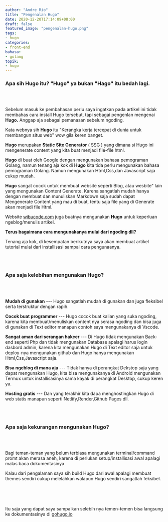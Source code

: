 ```yaml
---
author: "Andre Rio"
title: "Pengenalan Hugo"
date: 2020-12-20T17:14:09+08:00
draft: false
featured_image: "pengenalan-hugo.png"
tags: 
- hugo
categories:
- front-end
bahasa:
- golang
topik:
- hugo
---
```


### Apa sih Hugo itu? **"Hugo"** ya bukan **"Hago"** itu bedah lagi.
\
<br/>

Sebelum masuk ke pembahasan perlu saya ingatkan pada artikel ini tidak membahas cara install Hugo tersebut, tapi sebagai pengenlan mengenai **Hugo.** Anggap aja sebagai pemanasan sebelum ngoding.

Kata webnya sih **Hugo** itu "Kerangka kerja tercepat di dunia untuk membangun situs web" wow gila keren banget.

**Hugo** merupakan **Static Site Generator** ( SSG ) yang dimana si Hugo ini mengenerate content yang kita buat menjadi file-file html.

**Hugo** di buat oleh Google dengan mengunakan bahasa pemograman Golang, namun tenang aja kok di **Hugo** kita tida perlu mengunakan bahasa pemograman Golang. Namun mengunakan Html,Css,dan Javascript saja cukup mudah.

**Hugo** sangat cocok untuk membuat website seperti Blog, atau wesbite" lain yang mengunakan Content Generate. Karena sangatlah mudah hanya dengan membuat dan munuliskan Markdown saja sudah dapat Mengenerate Content yang mau di buat, tentu saja file yang di Generate akan menjadi file Html.

Website [wibucode.com](https://wibucode.com) juga buatnya mengunakan **Hugo** untuk keperluan ngeblog/menulis artikel.

**Terus bagaimana cara mengunakanya mulai dari ngoding dll?**

Tenang aja kok, di kesempatan berikutnya saya akan membuat artikel tutorial mulai dari installisasi sampai cara pengunaanya.

\
<br/>

### Apa saja kelebihan mengunakan Hugo?
\
<br/>

**Mudah di gunakan**
--- Hugo sangatlah mudah di gunakan dan juga fleksibel serta terstruktur dengan rapih.

**Cocok buat programmer**
--- Hugo cocok buat kalian yang suka ngoding, karena kita membuat/menuliskan content nya serasa ngoding dan bisa juga di gunakan di Text editor manapun contoh saya mengunakanya di Vscode.

**Sangat aman dari serangan hakcer**
--- Di Hugo tidak mengunakan Back-end seperti Php dan tidak mengunakan Database apalagi harus login dasbord admin, karena kita mengunakan Hugo di Text editor saja untuk deploy-nya mengunakan github dan Hugo hanya mengunakan Html,Css,Javascript saja.

**Bisa ngeblog di mana aja**
--- Tidak hanya di perangkat Dekstop saja yang dapat mengunakan Hugo, kita bisa mengunakanya di Android mengunakan Termux untuk installisasinya sama kayak di perangkat Desktop, cukup keren ya.

**Hosting gratis**
--- Dan yang terakhir kita dapa menghostingkan Hugo di web statis manapun seperti Netlify,Render,Github Pages dll.

\
<br/>

### Apa saja kekurangan mengunakan Hugo?
\
<br/>

Bagi teman-teman yang belum terbiasa mengunakan terminal/command promt akan merasa aneh, karena di perlukan setup/installisasi awal apalagi malas baca dokumentasinya

Kalau dari pengalaman saya sih build Hugo dari awal apalagi membuat themes sendiri cukup melelahkan walapun Hugo sendiri sangatlah feksibel.

\
\
<br/>

Itu saja yang dapat saya sampaikan selebih nya temen-temen bisa langsung ke dokumentasinya di [gohugo.io](https://gohugo.io/)